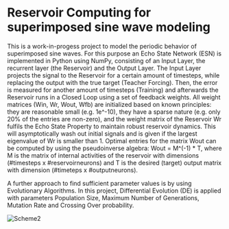 # Reservoir Computing for superimposed sine wave modeling
This is a work-in-progess project to model the periodic behavior of superimposed sine waves. For this purpose an Echo State Network (ESN) is implemented in Python using NumPy, consisting of an Input Layer, the recurrent layer (the Reservoir) and the Output Layer. The Input Layer projects the signal to the Reservoir for a certain amount of timesteps, while replacing the output with the true target (Teacher Forcing). Then, the error is measured for another amount of timesteps (Training) and afterwards the Reservoir runs in a Closed Loop using a set of feedback weights. All weight matrices (Win, Wr, Wout, Wfb) are initialized based on known principles: they are reasonable small (e.g. 1e^-10), they have a sparse nature (e.g. only 20% of the entries are non-zero), and the weight matrix of the Reservoir Wr fulfils the Echo State Property to maintain robust reservoir dynamics. This will asymptotically wash out initial signals and is given if the largest eigenvalue of Wr is smaller than 1. Optimal entries for the matrix Wout can be computed by using the pseudoinverse algebra: Wout = M^(-1) * T, where M is the matrix of internal activities of the reservoir with dimensions (#timesteps x #reservoirneurons) and T is the desired (target) output matrix with dimension (#timeteps x #outputneurons).

A further approach to find sufficient parameter values is by using Evolutionary Algorithms. In this project, Differential Evolution (DE) is applied with parameters Population Size, Maximum Number of Generations, Mutation Rate and Crossing Over probability.

![Scheme2](https://user-images.githubusercontent.com/56418155/154161445-821c6cc4-4b8d-49a9-9ff9-a6cba1c56f9f.png)


